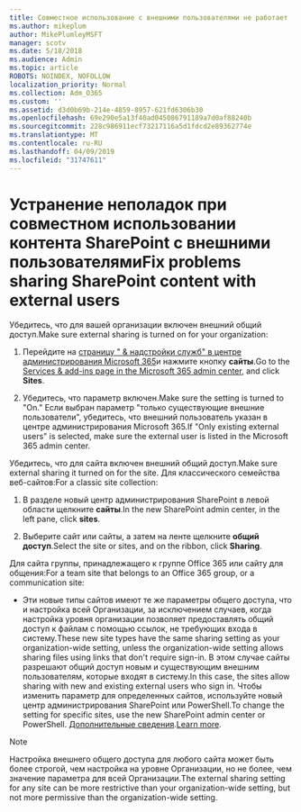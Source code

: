 ```yaml
---
title: Совместное использование с внешними пользователями не работает
ms.author: mikeplum
author: MikePlumleyMSFT
manager: scotv
ms.date: 5/18/2018
ms.audience: Admin
ms.topic: article
ROBOTS: NOINDEX, NOFOLLOW
localization_priority: Normal
ms.collection: Adm_O365
ms.custom: ''
ms.assetid: d3d0b69b-214e-4859-8957-621fd6306b30
ms.openlocfilehash: 69e290e5a13f40ad045086791189a7d0af88240b
ms.sourcegitcommit: 228c986911ecf73217116a5d1fdcd2e89362774e
ms.translationtype: MT
ms.contentlocale: ru-RU
ms.lasthandoff: 04/09/2019
ms.locfileid: "31747611"
---
```

# <a name="fix-problems-sharing-sharepoint-content-with-external-users"></a><span data-ttu-id="fc9dd-102">Устранение неполадок при совместном использовании контента SharePoint с внешними пользователями</span><span class="sxs-lookup"><span data-stu-id="fc9dd-102">Fix problems sharing SharePoint content with external users</span></span>

<span data-ttu-id="fc9dd-103">Убедитесь, что для вашей организации включен внешний общий доступ.</span><span class="sxs-lookup"><span data-stu-id="fc9dd-103">Make sure external sharing is turned on for your organization:</span></span>
  
1. <span data-ttu-id="fc9dd-104">Перейдите на [страницу " &amp; надстройки служб" в центре администрирования Microsoft 365](https://portal.office.com/adminportal/home#/Settings/ServicesAndAddIns)и нажмите кнопку **сайты**.</span><span class="sxs-lookup"><span data-stu-id="fc9dd-104">Go to the [Services &amp; add-ins page in the Microsoft 365 admin center](https://portal.office.com/adminportal/home#/Settings/ServicesAndAddIns), and click **Sites**.</span></span>
    
2. <span data-ttu-id="fc9dd-105">Убедитесь, что параметр включен.</span><span class="sxs-lookup"><span data-stu-id="fc9dd-105">Make sure the setting is turned to "On."</span></span> <span data-ttu-id="fc9dd-106">Если выбран параметр "только существующие внешние пользователи", убедитесь, что внешний пользователь указан в центре администрирования Microsoft 365.</span><span class="sxs-lookup"><span data-stu-id="fc9dd-106">If "Only existing external users" is selected, make sure the external user is listed in the Microsoft 365 admin center.</span></span>
    
<span data-ttu-id="fc9dd-107">Убедитесь, что для сайта включен внешний общий доступ.</span><span class="sxs-lookup"><span data-stu-id="fc9dd-107">Make sure external sharing it turned on for the site.</span></span> <span data-ttu-id="fc9dd-108">Для классического семейства веб-сайтов:</span><span class="sxs-lookup"><span data-stu-id="fc9dd-108">For a classic site collection:</span></span>
  
1. <span data-ttu-id="fc9dd-109">В разделе новый центр администрирования SharePoint в левой области щелкните **сайты**.</span><span class="sxs-lookup"><span data-stu-id="fc9dd-109">In the new SharePoint admin center, in the left pane, click **sites**.</span></span>
    
2. <span data-ttu-id="fc9dd-110">Выберите сайт или сайты, а затем на ленте щелкните **общий доступ**.</span><span class="sxs-lookup"><span data-stu-id="fc9dd-110">Select the site or sites, and on the ribbon, click **Sharing**.</span></span>
    
<span data-ttu-id="fc9dd-111">Для сайта группы, принадлежащего к группе Office 365 или сайту для общения:</span><span class="sxs-lookup"><span data-stu-id="fc9dd-111">For a team site that belongs to an Office 365 group, or a communication site:</span></span>
  
- <span data-ttu-id="fc9dd-112">Эти новые типы сайтов имеют те же параметры общего доступа, что и настройка всей Организации, за исключением случаев, когда настройка уровня организации позволяет предоставлять общий доступ к файлам с помощью ссылок, не требующих входа в систему.</span><span class="sxs-lookup"><span data-stu-id="fc9dd-112">These new site types have the same sharing setting as your organization-wide setting, unless the organization-wide setting allows sharing files using links that don't require sign-in.</span></span> <span data-ttu-id="fc9dd-113">В этом случае сайты разрешают общий доступ новым и существующим внешним пользователям, которые входят в систему.</span><span class="sxs-lookup"><span data-stu-id="fc9dd-113">In this case, the sites allow sharing with new and existing external users who sign in.</span></span> <span data-ttu-id="fc9dd-114">Чтобы изменить параметр для определенных сайтов, используйте новый центр администрирования SharePoint или PowerShell.</span><span class="sxs-lookup"><span data-stu-id="fc9dd-114">To change the setting for specific sites, use the new SharePoint admin center or PowerShell.</span></span> <span data-ttu-id="fc9dd-115">[Дополнительные сведения](https://go.microsoft.com/fwlink/?linkid=871863).</span><span class="sxs-lookup"><span data-stu-id="fc9dd-115">[Learn more](https://go.microsoft.com/fwlink/?linkid=871863).</span></span>
    
> [!NOTE]
> <span data-ttu-id="fc9dd-116">Настройка внешнего общего доступа для любого сайта может быть более строгой, чем настройка на уровне Организации, но не более, чем значение параметра для всей Организации.</span><span class="sxs-lookup"><span data-stu-id="fc9dd-116">The external sharing setting for any site can be more restrictive than your organization-wide setting, but not more permissive than the organization-wide setting.</span></span> 
  


